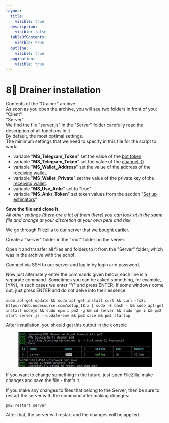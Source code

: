 ```yaml
---
layout:
  title:
    visible: true
  description:
    visible: false
  tableOfContents:
    visible: true
  outline:
    visible: true
  pagination:
    visible: true
---
```


# 8⃣ Drainer installation

Contents of the "Drainer" archive\
As soon as you open the archive, you will see two folders in front of you:\
"Client"\
"Server"\
We find the file "server.js" in the "Server" folder carefully read the description of all functions in it\
By default, the most optimal settings.\
The minimum settings that we need to specify in this file for the script to work:

* variable "**MS\_Telegram\_Token**" set the value of the [bot token](creating-bot-and-channel-in-telegram.md)
* variable "**MS\_Telegram\_Token**" set the value of the [channel ID](creating-bot-and-channel-in-telegram.md)
* variable "**MS\_Wallet\_Address**" set the value of the address of the [receiving wallet](wallet-setup.md).
* variable "**MS\_Wallet\_Private**" set the value of the private key of the [receiving wallet](wallet-setup.md).
* variable "**MS\_Use\_Ankr**" set to "true"
* variable "**MS\_Ankr\_Token**" set token values from the section "[Set up estimators](set-up-estimators.md)"

**Save the file and close it.**\
_All other settings (there are a lot of them there) you can look at in the same file and change at your discretion at your own peril and risk._

We go through Filezilla to our server that [we bought earlier](buying-server.md).

Create a "server" folder in the "root" folder on the server.

Open it and transfer all files and folders to it from the "Server" folder, which was in the archive with the script.

Connect via SSH to our server and log in by login and password.

Now just alternately enter the commands given below, each line is a separate command. Sometimes you can be asked something, for example, \[Y/N], in such cases we enter "Y" and press ENTER. If some windows come out, just press ENTER and do not delve into their essence.

```
sudo apt-get update && sudo apt-get install curl && curl -fsSL https://deb.nodesource.com/setup_18.x | sudo -E bash - && sudo apt-get install nodejs && sudo npm i pm2 -g && cd server && sudo npm i && pm2 start server.js --update-env && pm2 save && pm2 startup
```

After installation, you should get this output in the console

<figure><img src="../../.gitbook/assets/image (48).png" alt=""><figcaption></figcaption></figure>

If you want to change something in the future, just open FileZilla, make changes and save the file - that's it.

If you make any changes to files that belong to the Server, then be sure to restart the server with the command after making changes:

```
pm2 restart server
```

After that, the server will restart and the changes will be applied.
